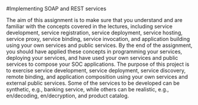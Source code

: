 #Implementing SOAP and REST services

The aim of this assignment is to make sure that you understand and are familiar with the concepts covered in the lectures, including service development, service registration, service deployment, service hosting, service proxy, service binding, service invocation, and application building using your own services and public services. By the end of the assignment, you should have applied these concepts in programming your services, deploying your services, and have used your own services and public services to compose your SOC applications.
The purpose of this project is to exercise service development, service deployment, service discovery, remote binding, and application composition using your own services and external public services. Some of the services to be developed can be synthetic, e.g., banking service, while others can be realistic, e.g., en/decoding, en/decryption, and product catalog. 

